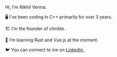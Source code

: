 Hi, I'm Nikhil Verma.
<p>🖥️ I've been coding in C++ primarily for over 3 years.</p>
<p>🏗️ I'm the founder of climble.</p>
<p>🦀 I’m learning Rust and Vue.js at the moment.</p>
<p>🐦 You can connect to me on <a href="https://www.linkedin.com/in/nikhil350801">Linkedin.</a></p>

